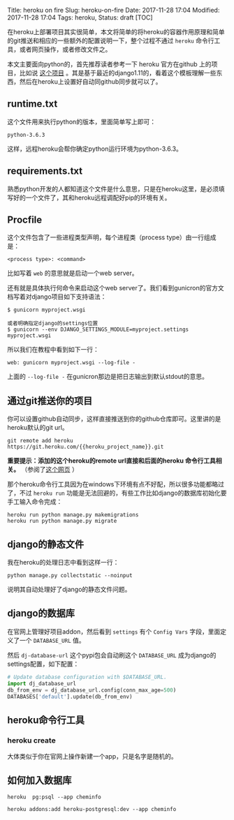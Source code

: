 Title: heroku on fire
Slug: heroku-on-fire
Date: 2017-11-28 17:04
Modified: 2017-11-28 17:04
Tags: heroku,
Status: draft
[TOC]

在heroku上部署项目其实很简单，本文将简单的将heroku的容器作用原理和简单的git推送和相应的一些额外的配置说明一下，整个过程不通过 `heroku` 命令行工具，或者网页操作，或者修改文件之。

本文主要面向python的，首先推荐读者参考一下 heroku 官方在github 上的项目，比如说 [这个项目](https://github.com/heroku/heroku-django-template) 。其是基于最近的django1.11的，看着这个模板理解一些东西，然后在heroku上设置好自动同github同步就可以了。



## runtime.txt

这个文件用来执行python的版本，里面简单写上即可：

    python-3.6.3

这样，远程heroku会帮你确定python运行环境为python-3.6.3。

## requirements.txt

熟悉python开发的人都知道这个文件是什么意思，只是在heroku这里，是必须填写好的一个文件了，其和heroku远程调配好pip的环境有关。

## Procfile

这个文件包含了一些进程类型声明，每个进程类（process type）由一行组成是： 

    <process type>: <command>
比如写着 `web` 的意思就是启动一个web server。

还有就是具体执行何命令来启动这个web server了。我们看到gunicron的官方文档写着对django项目如下支持语法：

```
$ gunicorn myproject.wsgi

或者明确指定django的settings位置
$ gunicorn --env DJANGO_SETTINGS_MODULE=myproject.settings myproject.wsgi
```

所以我们在教程中看到如下一行：

```
web: gunicorn myproject.wsgi --log-file -
```

上面的 `--log-file -` 在gunicron那边是把日志输出到默认stdout的意思。



## 通过git推送你的项目

你可以设置github自动同步，这样直接推送到你的github仓库即可。这里讲的是heroku默认的git url。

```
git remote add heroku  https://git.heroku.com/{{heroku_project_name}}.git
```



**重要提示：添加的这个heroku的remote url直接和后面的heroku 命令行工具相关。** （参阅了[这个网页](http://subin.logdown.com/posts/1594965) ） 

那个heroku命令行工具因为在windows下环境有点不好配，所以很多功能都略过了，不过 `heroku run` 功能是无法回避的，有些工作比如django的数据库初始化要手工输入命令完成： 

```
heroku run python manage.py makemigrations
heroku run python manage.py migrate
```



## django的静态文件

我在heroku的处理日志中看到这样一行：

```
python manage.py collectstatic --noinput
```

说明其自动处理好了django的静态文件问题。



## django的数据库

在官网上管理好项目addon，然后看到 `settings` 有个 `Config Vars` 字段，里面定义了一个 `DATABASE_URL` 值。

然后 `dj-database-url` 这个pypi包会自动刷这个 `DATABASE_URL` 成为django的settings配置，如下配置：

```python
# Update database configuration with $DATABASE_URL.
import dj_database_url
db_from_env = dj_database_url.config(conn_max_age=500)
DATABASES['default'].update(db_from_env)
```



## heroku命令行工具

### heroku create

大体类似于你在官网上操作新建一个app，只是名字是随机的。



## 如何加入数据库

    heroku  pg:psql --app cheminfo
    
    heroku addons:add heroku-postgresql:dev --app cheminfo